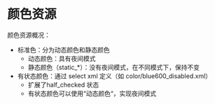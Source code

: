 # 颜色资源

颜色资源概况：
- 标准色：分为动态颜色和静态颜色
  - 动态颜色：具有夜间模式
  - 静态颜色（static_*）：没有夜间模式，在不同模式下，保持不变
- 有状态颜色：通过 select xml 定义（如 color/blue600_disabled.xml）
  - 扩展了half_checked 状态
  - 有状态颜色可以使用“动态颜色“，实现夜间模式